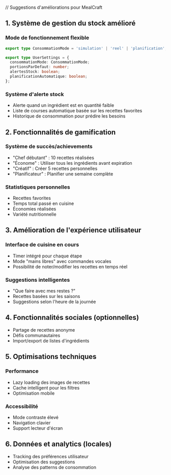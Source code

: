 // Suggestions d'améliorations pour MealCraft

## 1. Système de gestion du stock amélioré

### Mode de fonctionnement flexible
```typescript
export type ConsommationMode = 'simulation' | 'reel' | 'planification';

export type UserSettings = {
  consommationMode: ConsommationMode;
  portionsParDefaut: number;
  alertesStock: boolean;
  planificationAutomatique: boolean;
};
```

### Système d'alerte stock
- Alerte quand un ingrédient est en quantité faible
- Liste de courses automatique basée sur les recettes favorites
- Historique de consommation pour prédire les besoins

## 2. Fonctionnalités de gamification

### Système de succès/achievements
- "Chef débutant" : 10 recettes réalisées
- "Économe" : Utiliser tous les ingrédients avant expiration
- "Créatif" : Créer 5 recettes personnelles
- "Planificateur" : Planifier une semaine complète

### Statistiques personnelles
- Recettes favorites
- Temps total passé en cuisine
- Économies réalisées
- Variété nutritionnelle

## 3. Amélioration de l'expérience utilisateur

### Interface de cuisine en cours
- Timer intégré pour chaque étape
- Mode "mains libres" avec commandes vocales
- Possibilité de noter/modifier les recettes en temps réel

### Suggestions intelligentes
- "Que faire avec mes restes ?"
- Recettes basées sur les saisons
- Suggestions selon l'heure de la journée

## 4. Fonctionnalités sociales (optionnelles)
- Partage de recettes anonyme
- Défis communautaires
- Import/export de listes d'ingrédients

## 5. Optimisations techniques

### Performance
- Lazy loading des images de recettes
- Cache intelligent pour les filtres
- Optimisation mobile

### Accessibilité
- Mode contraste élevé
- Navigation clavier
- Support lecteur d'écran

## 6. Données et analytics (locales)
- Tracking des préférences utilisateur
- Optimisation des suggestions
- Analyse des patterns de consommation

